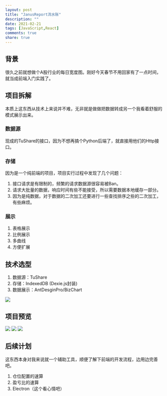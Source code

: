```yaml
---
layout: post
title: "JanusReport流水账"
description: ""
date: 2021-02-21
tags: [JavaScript,React]
comments: true
share: true
---
```

## 背景
很久之前就想做个A股行业的每日宽度图。刚好今天春节不用回家有了一点时间，就当成前端入门实践了。

## 项目拆解
本质上这东西从技术上来说并不难，无非就是做做把数据转成另一个我看着舒服的模式展示出来。

### 数据源
现成的TuShare的接口，因为不想再搞个Python后端了，就直接用他们的Http接口。

### 存储
因为是一个纯前端的项目，项目实行过程中发现了几个问题：
1. 接口请求是有限制的，频繁的请求数据源很容易被Ban。
2. 请求大批量的数据，响应时间有些不能接受，所以需要数据本地缓存一部分。
3. 因为是纯数据，对于数据的二次加工还要进行一些查找排序之些的二次加工，有些麻烦。

### 展示
1. 表格展示
2. 比例展示
3. 多曲线
4. 方便扩展

## 技术选型
1. 数据源：TuShare
2. 存储：IndexedDB (Dexie.js封装)
3. 数据展示：AntDesginPro/BizChart

![](https://tva1.sinaimg.cn/large/008eGmZEly1gnv4hev36xj30bb0cv3ye.jpg)

## 项目预览
![](https://tva1.sinaimg.cn/large/008eGmZEly1gnv3tx5u22j30z20rjdhi.jpg)
![](https://tva1.sinaimg.cn/large/008eGmZEly1gnv41z5lrvj30zc0mn40i.jpg)
![](https://tva1.sinaimg.cn/large/008eGmZEly1gnv41pmya2j30x50u075l.jpg)

## 后续计划
这东西本身对我来说就一个辅助工具，顺便了解下前端的开发流程，边用边完善吧。
1. 仓位配置的速算
2. 盈亏比的速算
3. Electron（这个看心情吧）